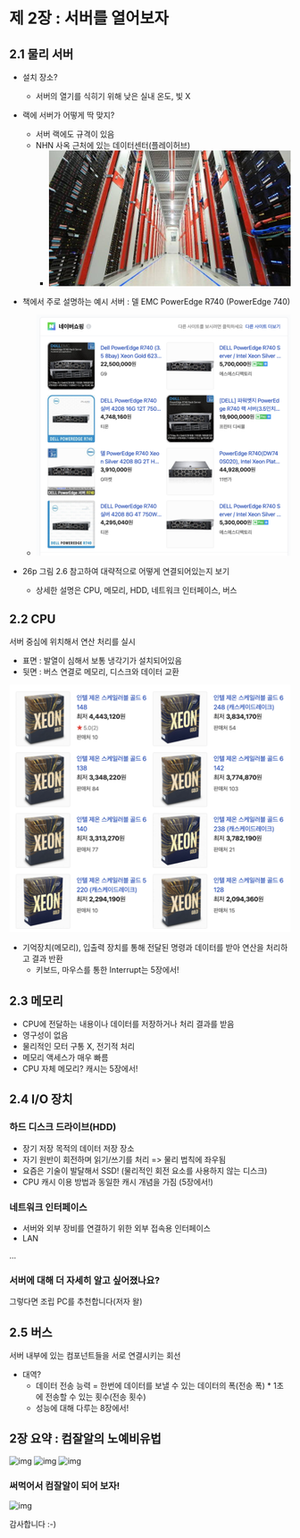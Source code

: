# 제 2장 : 서버를 열어보자

## 2.1 물리 서버

* 설치 장소?
  * 서버의 열기를 식히기 위해 낮은 실내 온도, 빛 X

* 랙에 서버가 어떻게 딱 맞지?
  * 서버 랙에도 규격이 있음
  * NHN 사옥 근처에 있는 데이터센터(플레이허브)
    * ![img](../img/nhn_idc.png)

* 책에서 주로 설명하는 예시 서버 : 델 EMC PowerEdge R740 (PowerEdge 740)
  * ![image-20210222200941726](../img/poweredge.png)
* 26p 그림 2.6 참고하여 대략적으로 어떻게 연결되어있는지 보기
  * 상세한 설명은 CPU, 메모리, HDD, 네트워크 인터페이스, 버스

## 2.2 CPU

서버 중심에 위치해서 연산 처리를 실시

* 표면 : 발열이 심해서 보통 냉각기가 설치되어있음
* 뒷면 : 버스 연결로 메모리, 디스크와 데이터 교환



![image-20210222201928132](../img/intel_xeon.png)



* 기억장치(메모리), 입출력 장치를 통해 전달된 명령과 데이터를 받아 연산을 처리하고 결과 반환
  * 키보드, 마우스를 통한 Interrupt는 5장에서!



## 2.3 메모리
* CPU에 전달하는 내용이나 데이터를 저장하거나 처리 결과를 받음
* 영구성이 없음
* 물리적인 모터 구통 X, 전기적 처리
* 메모리 액세스가 매우 빠름
* CPU 자체 메모리? 캐시는 5장에서!

## 2.4 I/O 장치
### 하드 디스크 드라이브(HDD)
* 장기 저장 목적의 데이터 저장 장소
* 자기 원반이 회전하며 읽기/쓰기를 처리 => 물리 법칙에 좌우됨
* 요즘은 기술이 발달해서 SSD! (물리적인 회전 요소를 사용하지 않는 디스크)
* CPU 캐시 이용 방법과 동일한 캐시 개념을 가짐 (5장에서!)

### 네트워크 인터페이스
* 서버와 외부 장비를 연결하기 위한 외부 접속용 인터페이스
* LAN

...
### 서버에 대해 더 자세히 알고 싶어졌나요?
그렇다면 조립 PC를 추천합니다(저자 왈)

## 2.5 버스
서버 내부에 있는 컴포넌트들을 서로 연결시키는 회선

* 대역?
  * 데이터 전송 능력 = 한번에 데이터를 보낼 수 있는 데이터의 폭(전송 폭) * 1초에 전송할 수 있는 횟수(전송 횟수)
  * 성능에 대해 다루는 8장에서!








## 2장 요약 : 컴잘알의 노예비유법

![img](https://postfiles.pstatic.net/MjAyMDA5MTVfMjU2/MDAxNjAwMTY4NTAxOTA4.YGnh10Yn4KtrKVwMMYFM3rGg1JgDnNg5s6_SkpjBroAg.LTo4BURNYQc7n1xKFAVyPOMDhZUkDqhEq29SnWnuAVgg.JPEG.zxcv_0207/174915b6f0350db54.jpg?type=w966)
![img](https://blogfiles.pstatic.net/MjAyMDA5MTVfMTQ1/MDAxNjAwMTY4NTAxOTEw.SVPb1t9xJSefHSbz02bqtvyooRYSPh1CgIuQ5HFrLmkg.PPdlxM_4aVJOb-GN9nffbJ8SDM0FTMoOj8FhI7e4nAYg.JPEG.zxcv_0207/174915b738050db54.jpg)
![img](https://blogfiles.pstatic.net/MjAyMDA5MTVfMTM4/MDAxNjAwMTY4NTAxOTE5.9ocTPgC3Ob1fsdgm1iQxbuo-bdFd8thFWsDceYqt34Qg.YWWekXRgw4-DwVwQelbo-6sEC5hshDMK0bALXZVVzaEg.JPEG.zxcv_0207/174915b768b50db54.jpg)



### 써먹어서 컴잘알이 되어 보자!



![img](https://postfiles.pstatic.net/MjAyMDAzMzBfMTU5/MDAxNTg1NTc3MjI4MTMy.UkjcR1dlhBSleoPsOBcNkOtoG37LsrfGG3KVNYB1TIgg.7q9-K8daTi9U6z9lpjBMZTOnPDskYSGDgmCK2ZmAdSMg.GIF.pikiro/IMG_2091.GIF?type=w966)

감사합니다 :-)
